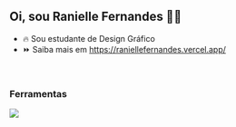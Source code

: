 ## Oi, sou Ranielle Fernandes 👋🏽
- 🔥 Sou estudante de Design Gráfico 
- ⏩ Saiba mais em https://raniellefernandes.vercel.app/

<br/>

### Ferramentas
<img src="https://skillicons.dev/icons?i=figma,css,html,ai,ps,pr,xd" />

<br/>
